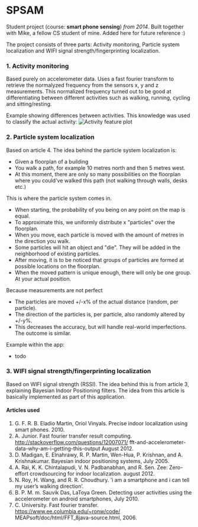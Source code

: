 # SPSAM

Student project (course: __smart phone sensing__) _from 2014_. Built together with Mike, a fellow CS student of mine. Added here for future reference :)

The project consists of three parts: Activity monitoring, Particle system localization and WIFI signal strength/fingerprinting localization.

### 1. Activity monitoring
Based purely on accelerometer data. Uses a fast fourier transform to retrieve the normalyzed frequency from the sensors x, y and z measurements.
This normalized frequency turned out to be good at differentiating between different activities such as walking, running, cycling and sitting/resting.

Example showing differences between activities. This knowledge was used to classify the actual activity:
![Activity feature plot](https://github.com/HyHend/SPSAM/blob/master/img/activities_fft_example.png)

### 2. Particle system localization
Based on article 4. The idea behind the particle system localization is:
- Given a floorplan of a building
- You walk a path, for example 10 metres north and then 5 metres west.
- At this moment, there are only so many possibilities on the floorplan where you could've walked this path (not walking through walls, desks etc.)

This is where the particle system comes in. 
- When starting, the probability of you being on any point on the map is equal.
- To approximate this, we uniformly distribute x "particles" over the floorplan.
- When you move, each particle is moved with the amount of metres in the direction you walk.
- Some particles will hit an object and "die". They will be added in the neighborhood of existing particles.
- After moving, it is to be noticed that groups of particles are formed at possible locations on the floorplan.
- When the moved pattern is unique enough, there will only be one group. At your actual position.

Because measurements are not perfect
- The particles are moved +/-x% of the actual distance (random, per particle).
- The direction of the particles is, per particle, also randomly altered by +/-y%.
- This decreases the accuracy, but will handle real-world imperfections. The outcome is similar.

Example within the app:
- todo

### 3. WIFI signal strength/fingerprinting localization
Based on WIFI signal strength (RSSI). The idea behind this is from article 3, explaining Bayesian Indoor Positioning filters. The idea from this article is basically implemented as part of this application.

#### Articles used
1. G. F. R. B. Eladio Martin, Oriol Vinyals. Precise indoor localization using smart phones. 2010.
2. A. Junior. Fast fourier transfer result computing. http://stackoverflow.com/questions/12007071/ fft-and-accelerometer-data-why-am-i-getting-this-output August 2012.
3. D. Madigan, E. Elnahrawy, R. P. Martin, Wen-Hua, P. Krishnan, and A. Krishnakumar. Bayesian indoor positioning systems, July 2005.
4. A. Rai, K. K. Chintalapudi, V. N. Padbanabhan, and R. Sen. Zee: Zero-effort crowdsourcing for indoor localization. august 2012.
5. N. Roy, H. Wang, and R. R. Choudhury. ’i am a smartphone and i can tell my user’s walking direction’.
6. B. P. M. m. Sauvik Das, LaToya Green. Detecting user activities using the accelerometer on android smartphones, July 2010.
7. C. University. Fast fourier transfer. https://www.ee.columbia.edu/~ronw/code/ MEAPsoft/doc/html/FFT_8java-source.html, 2006.